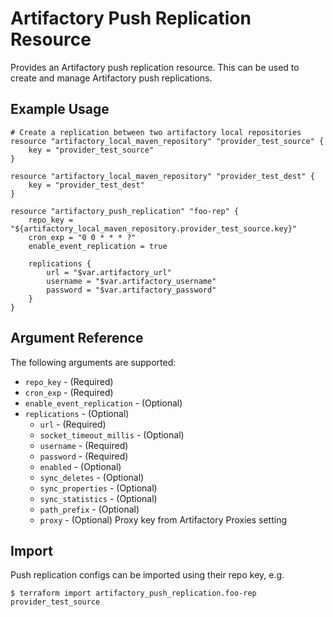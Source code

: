 # Artifactory Push Replication Resource

Provides an Artifactory push replication resource. This can be used to create and manage Artifactory push replications.


## Example Usage

```hcl
# Create a replication between two artifactory local repositories
resource "artifactory_local_maven_repository" "provider_test_source" {
	key = "provider_test_source"
}

resource "artifactory_local_maven_repository" "provider_test_dest" {
	key = "provider_test_dest"
}

resource "artifactory_push_replication" "foo-rep" {
	repo_key = "${artifactory_local_maven_repository.provider_test_source.key}"
	cron_exp = "0 0 * * * ?"
	enable_event_replication = true

	replications {
		url = "$var.artifactory_url"
		username = "$var.artifactory_username"
		password = "$var.artifactory_password"
	}
}
```

## Argument Reference

The following arguments are supported:

* `repo_key` - (Required)
* `cron_exp` - (Required)
* `enable_event_replication` - (Optional)
* `replications` - (Optional)
    * `url` - (Required)
    * `socket_timeout_millis` - (Optional)
    * `username` - (Required)
    * `password` - (Required)
    * `enabled` - (Optional)
    * `sync_deletes` - (Optional)
    * `sync_properties` - (Optional)
    * `sync_statistics` - (Optional)
    * `path_prefix` - (Optional)
    * `proxy` - (Optional) Proxy key from Artifactory Proxies setting

## Import

Push replication configs can be imported using their repo key, e.g.

```
$ terraform import artifactory_push_replication.foo-rep provider_test_source
```
